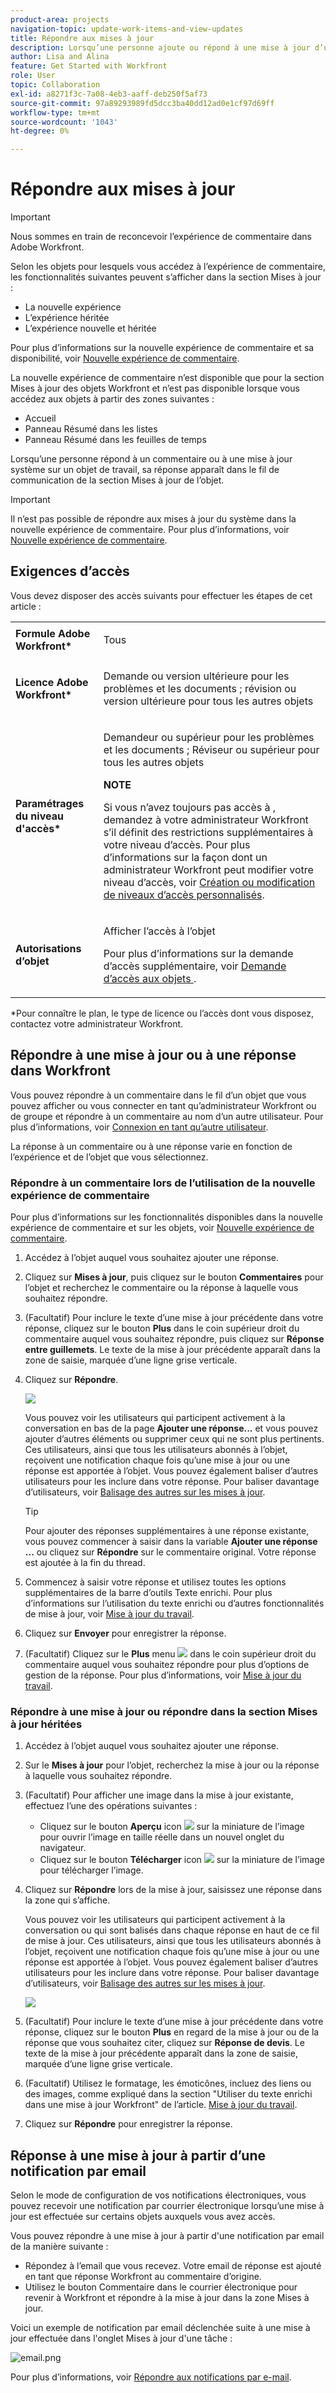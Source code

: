 ```yaml
---
product-area: projects
navigation-topic: update-work-items-and-view-updates
title: Répondre aux mises à jour
description: Lorsqu’une personne ajoute ou répond à une mise à jour d’un objet de travail, sa réponse apparaît dans le fil de communication de la section Mises à jour de l’objet. Vous pouvez ajouter une réponse à une mise à jour ou aimer si vous disposez de l’accès Affichage à l’objet.
author: Lisa and Alina
feature: Get Started with Workfront
role: User
topic: Collaboration
exl-id: a8271f3c-7a08-4eb3-aaff-deb250f5af73
source-git-commit: 97a89293989fd5dcc3ba40dd12ad0e1cf97d69ff
workflow-type: tm+mt
source-wordcount: '1043'
ht-degree: 0%

---
```


# Répondre aux mises à jour

<!--remove legacy and new experience references when we remove the legacy updates in the UI - Jan 2024???-->

<!--
<span class="preview">The highlighted information on this page refers to functionality not yet generally available. It is available only in the Preview environment for all customers. After the monthly releases to Production, the same features are also available in the Production environment for customers who enabled fast releases. </span>  
<span class="preview">For information about fast releases, see [Enable or disable fast releases for your organization](../../administration-and-setup/set-up-workfront/configure-system-defaults/enable-fast-release-process.md)</span>  

<span class="preview">For information about the current release schedule, see [Fourth Quarter 2023 release overview](../../product-announcements/product-releases/23-q4-release-activity/23-q4-release-overview.md)</span> 

-->

>[!IMPORTANT]
>
>Nous sommes en train de reconcevoir l’expérience de commentaire dans Adobe Workfront.
>
>Selon les objets pour lesquels vous accédez à l’expérience de commentaire, les fonctionnalités suivantes peuvent s’afficher dans la section Mises à jour :
>* La nouvelle expérience
>* L’expérience héritée
>* L’expérience nouvelle et héritée
>
>Pour plus d’informations sur la nouvelle expérience de commentaire et sa disponibilité, voir [Nouvelle expérience de commentaire](../../product-announcements/betas/new-commenting-experience-beta/unified-commenting-experience.md).
>
>La nouvelle expérience de commentaire n’est disponible que pour la section Mises à jour des objets Workfront et n’est pas disponible lorsque vous accédez aux objets à partir des zones suivantes :
>
> * Accueil
> * Panneau Résumé dans les listes
> * Panneau Résumé dans les feuilles de temps

Lorsqu’une personne répond à un commentaire ou à une mise à jour système sur un objet de travail, sa réponse apparaît dans le fil de communication de la section Mises à jour de l’objet.

>[!IMPORTANT]
>
>Il n’est pas possible de répondre aux mises à jour du système dans la nouvelle expérience de commentaire. Pour plus d’informations, voir [Nouvelle expérience de commentaire](../../product-announcements/betas/new-commenting-experience-beta/unified-commenting-experience.md).

<!--adjust the sentence before the second IMPORTANT and remove this important note when we remove legacy from the system-->

## Exigences d’accès

Vous devez disposer des accès suivants pour effectuer les étapes de cet article :

<table style="table-layout:auto"> 
 <col> 
 <col> 
 <tbody> 
  <tr> 
   <td role="rowheader"><strong>Formule Adobe Workfront*</strong></td> 
   <td> <p>Tous</p> </td> 
  </tr> 
  <tr> 
   <td role="rowheader"><strong>Licence Adobe Workfront*</strong></td> 
   <td> <p>Demande ou version ultérieure pour les problèmes et les documents ; révision ou version ultérieure pour tous les autres objets</p> </td> 
  </tr> 
  <tr> 
   <td role="rowheader"><strong>Paramétrages du niveau d'accès*</strong></td> 
   <td> <p>Demandeur ou supérieur pour les problèmes et les documents ; Réviseur ou supérieur pour tous les autres objets</p> <p><b>NOTE</b>

Si vous n’avez toujours pas accès à , demandez à votre administrateur Workfront s’il définit des restrictions supplémentaires à votre niveau d’accès. Pour plus d’informations sur la façon dont un administrateur Workfront peut modifier votre niveau d’accès, voir <a href="../../administration-and-setup/add-users/configure-and-grant-access/create-modify-access-levels.md" class="MCXref xref">Création ou modification de niveaux d’accès personnalisés</a>.</p> </td>
</tr> 
  <tr> 
   <td role="rowheader"><strong>Autorisations d’objet</strong></td> 
   <td> <p>Afficher l’accès à l’objet</p> <p>Pour plus d’informations sur la demande d’accès supplémentaire, voir <a href="../../workfront-basics/grant-and-request-access-to-objects/request-access.md" class="MCXref xref">Demande d’accès aux objets </a>.</p> </td> 
  </tr> 
 </tbody> 
</table>

&#42;Pour connaître le plan, le type de licence ou l’accès dont vous disposez, contactez votre administrateur Workfront.

## Répondre à une mise à jour ou à une réponse dans Workfront

Vous pouvez répondre à un commentaire dans le fil d’un objet que vous pouvez afficher ou vous connecter en tant qu’administrateur Workfront ou de groupe et répondre à un commentaire au nom d’un autre utilisateur. Pour plus d’informations, voir [Connexion en tant qu’autre utilisateur](../../administration-and-setup/add-users/create-and-manage-users/log-in-as-another-user.md).

La réponse à un commentaire ou à une réponse varie en fonction de l’expérience et de l’objet que vous sélectionnez.

### Répondre à un commentaire lors de l’utilisation de la nouvelle expérience de commentaire

Pour plus d’informations sur les fonctionnalités disponibles dans la nouvelle expérience de commentaire et sur les objets, voir [Nouvelle expérience de commentaire](../../product-announcements/betas/new-commenting-experience-beta/unified-commenting-experience.md).

1. Accédez à l’objet auquel vous souhaitez ajouter une réponse.
1. Cliquez sur **Mises à jour**, puis cliquez sur le bouton **Commentaires** pour l’objet et recherchez le commentaire ou la réponse à laquelle vous souhaitez répondre.
1. (Facultatif) Pour inclure le texte d’une mise à jour précédente dans votre réponse, cliquez sur le bouton **Plus** dans le coin supérieur droit du commentaire auquel vous souhaitez répondre, puis cliquez sur **Réponse entre guillemets**. Le texte de la mise à jour précédente apparaît dans la zone de saisie, marquée d’une ligne grise verticale.
1. Cliquez sur **Répondre**.

   ![](assets/reply-to-update-empty-box.png)

   Vous pouvez voir les utilisateurs qui participent activement à la conversation en bas de la page **Ajouter une réponse...** et vous pouvez ajouter d’autres éléments ou supprimer ceux qui ne sont plus pertinents. Ces utilisateurs, ainsi que tous les utilisateurs abonnés à l’objet, reçoivent une notification chaque fois qu’une mise à jour ou une réponse est apportée à l’objet. Vous pouvez également baliser d’autres utilisateurs pour les inclure dans votre réponse.  Pour baliser davantage d’utilisateurs, voir [Balisage des autres sur les mises à jour](../../workfront-basics/updating-work-items-and-viewing-updates/tag-others-on-updates.md).

   >[!TIP]
   >
   >   Pour ajouter des réponses supplémentaires à une réponse existante, vous pouvez commencer à saisir dans la variable **Ajouter une réponse ...** ou cliquez sur **Répondre** sur le commentaire original. Votre réponse est ajoutée à la fin du thread.

1. Commencez à saisir votre réponse et utilisez toutes les options supplémentaires de la barre d’outils Texte enrichi. Pour plus d’informations sur l’utilisation du texte enrichi ou d’autres fonctionnalités de mise à jour, voir [Mise à jour du travail](../updating-work-items-and-viewing-updates/update-work.md).

1. Cliquez sur **Envoyer** pour enregistrer la réponse.

1. (Facultatif) Cliquez sur le **Plus** menu ![](assets/more-menu.png) dans le coin supérieur droit du commentaire auquel vous souhaitez répondre pour plus d’options de gestion de la réponse. Pour plus d’informations, voir [Mise à jour du travail](../updating-work-items-and-viewing-updates/update-work.md).

### Répondre à une mise à jour ou répondre dans la section Mises à jour héritées

1. Accédez à l’objet auquel vous souhaitez ajouter une réponse.
1. Sur le **Mises à jour** pour l’objet, recherchez la mise à jour ou la réponse à laquelle vous souhaitez répondre.

1. (Facultatif) Pour afficher une image dans la mise à jour existante, effectuez l’une des opérations suivantes :

   * Cliquez sur le bouton **Aperçu** icon ![](assets/previewimageicon-31x31.png) sur la miniature de l’image pour ouvrir l’image en taille réelle dans un nouvel onglet du navigateur.
   * Cliquez sur le bouton **Télécharger** icon ![](assets/downloadimageicon.png) sur la miniature de l’image pour télécharger l’image.

1. Cliquez sur **Répondre** lors de la mise à jour, saisissez une réponse dans la zone qui s’affiche.

   Vous pouvez voir les utilisateurs qui participent activement à la conversation ou qui sont balisés dans chaque réponse en haut de ce fil de mise à jour. Ces utilisateurs, ainsi que tous les utilisateurs abonnés à l’objet, reçoivent une notification chaque fois qu’une mise à jour ou une réponse est apportée à l’objet. Vous pouvez également baliser d’autres utilisateurs pour les inclure dans votre réponse.  Pour baliser davantage d’utilisateurs, voir [Balisage des autres sur les mises à jour](../../workfront-basics/updating-work-items-and-viewing-updates/tag-others-on-updates.md).

   ![](assets/tagging-transparency-350x192.png)

1. (Facultatif) Pour inclure le texte d’une mise à jour précédente dans votre réponse, cliquez sur le bouton **Plus** en regard de la mise à jour ou de la réponse que vous souhaitez citer, cliquez sur **Réponse de devis**. Le texte de la mise à jour précédente apparaît dans la zone de saisie, marquée d’une ligne grise verticale.
1. (Facultatif) Utilisez le formatage, les émoticônes, incluez des liens ou des images, comme expliqué dans la section &quot;Utiliser du texte enrichi dans une mise à jour Workfront&quot; de l’article. [Mise à jour du travail](../../workfront-basics/updating-work-items-and-viewing-updates/update-work.md).
1. Cliquez sur **Répondre** pour enregistrer la réponse.

## Réponse à une mise à jour à partir d’une notification par email

Selon le mode de configuration de vos notifications électroniques, vous pouvez recevoir une notification par courrier électronique lorsqu’une mise à jour est effectuée sur certains objets auxquels vous avez accès.

Vous pouvez répondre à une mise à jour à partir d&#39;une notification par email de la manière suivante :

* Répondez à l’email que vous recevez. Votre email de réponse est ajouté en tant que réponse Workfront au commentaire d’origine.
* Utilisez le bouton Commentaire dans le courrier électronique pour revenir à Workfront et répondre à la mise à jour dans la zone Mises à jour.

Voici un exemple de notification par email déclenchée suite à une mise à jour effectuée dans l&#39;onglet Mises à jour d&#39;une tâche :

![email.png](assets/email-350x202.png)

Pour plus d’informations, voir [Répondre aux notifications par e-mail](../updating-work-items-and-viewing-updates/reply-to-email-notifications.md).






